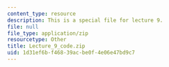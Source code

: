 ```yaml
---
content_type: resource
description: This is a special file for lecture 9.
file: null
file_type: application/zip
resourcetype: Other
title: Lecture_9_code.zip
uid: 1d31ef6b-f468-39ac-be0f-4e06e47bd9c7
---
```

